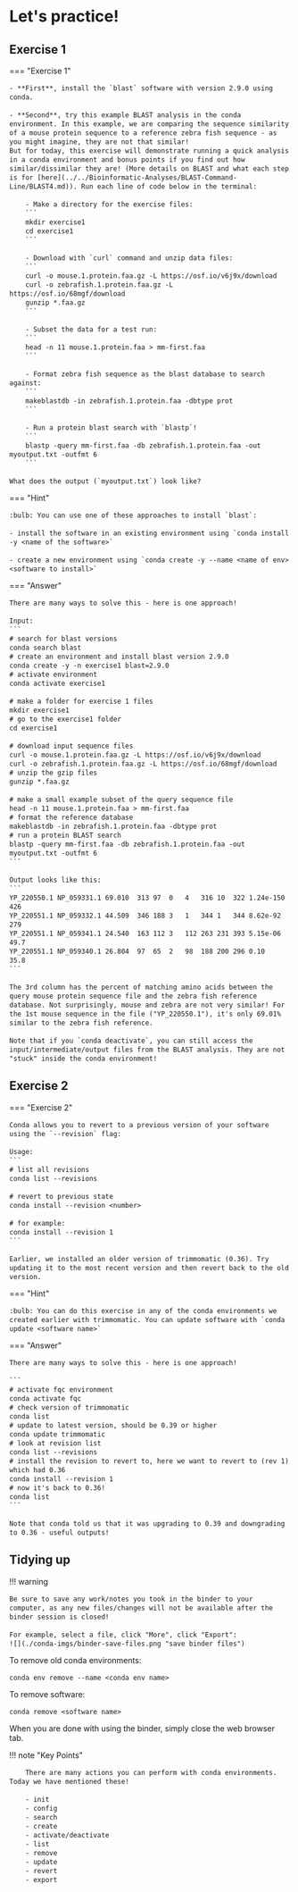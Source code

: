 # Let's practice!

## Exercise 1

=== "Exercise 1"

    - **First**, install the `blast` software with version 2.9.0 using conda.

    - **Second**, try this example BLAST analysis in the conda environment. In this example, we are comparing the sequence similarity of a mouse protein sequence to a reference zebra fish sequence - as you might imagine, they are not that similar!
    But for today, this exercise will demonstrate running a quick analysis in a conda environment and bonus points if you find out how similar/dissimilar they are! (More details on BLAST and what each step is for [here](../../Bioinformatic-Analyses/BLAST-Command-Line/BLAST4.md)). Run each line of code below in the terminal:

        - Make a directory for the exercise files:
        ```
        mkdir exercise1
        cd exercise1
        ```

        - Download with `curl` command and unzip data files:
        ```
        curl -o mouse.1.protein.faa.gz -L https://osf.io/v6j9x/download
        curl -o zebrafish.1.protein.faa.gz -L https://osf.io/68mgf/download
        gunzip *.faa.gz
        ```

        - Subset the data for a test run:
        ```
        head -n 11 mouse.1.protein.faa > mm-first.faa
        ```

        - Format zebra fish sequence as the blast database to search against:
        ```
        makeblastdb -in zebrafish.1.protein.faa -dbtype prot
        ```

        - Run a protein blast search with `blastp`!
        ```
        blastp -query mm-first.faa -db zebrafish.1.protein.faa -out myoutput.txt -outfmt 6
        ```

    What does the output (`myoutput.txt`) look like?

=== "Hint"

    :bulb: You can use one of these approaches to install `blast`:

    - install the software in an existing environment using `conda install -y <name of the software>`

    - create a new environment using `conda create -y --name <name of env> <software to install>`

=== "Answer"

    There are many ways to solve this - here is one approach!

    Input:
    ```
    # search for blast versions
    conda search blast
    # create an environment and install blast version 2.9.0
    conda create -y -n exercise1 blast=2.9.0
    # activate environment
    conda activate exercise1

    # make a folder for exercise 1 files
    mkdir exercise1
    # go to the exercise1 folder
    cd exercise1

    # download input sequence files
    curl -o mouse.1.protein.faa.gz -L https://osf.io/v6j9x/download
    curl -o zebrafish.1.protein.faa.gz -L https://osf.io/68mgf/download
    # unzip the gzip files
    gunzip *.faa.gz

    # make a small example subset of the query sequence file
    head -n 11 mouse.1.protein.faa > mm-first.faa
    # format the reference database
    makeblastdb -in zebrafish.1.protein.faa -dbtype prot
    # run a protein BLAST search
    blastp -query mm-first.faa -db zebrafish.1.protein.faa -out myoutput.txt -outfmt 6
    ```

    Output looks like this:
    ```
    YP_220550.1	NP_059331.1	69.010	313	97	0	4	316	10	322	1.24e-150	426
    YP_220551.1	NP_059332.1	44.509	346	188	3	1	344	1	344	8.62e-92	279
    YP_220551.1	NP_059341.1	24.540	163	112	3	112	263	231	393	5.15e-06	49.7
    YP_220551.1	NP_059340.1	26.804	97	65	2	98	188	200	296	0.10	35.8
    ```

    The 3rd column has the percent of matching amino acids between the query mouse protein sequence file and the zebra fish reference database. Not surprisingly, mouse and zebra are not very similar! For the 1st mouse sequence in the file ("YP_220550.1"), it's only 69.01% similar to the zebra fish reference.

    Note that if you `conda deactivate`, you can still access the input/intermediate/output files from the BLAST analysis. They are not "stuck" inside the conda environment!

## Exercise 2

=== "Exercise 2"

    Conda allows you to revert to a previous version of your software using the `--revision` flag:

    Usage:
    ```
    # list all revisions
    conda list --revisions

    # revert to previous state
    conda install --revision <number>

    # for example:
    conda install --revision 1
    ```

    Earlier, we installed an older version of trimmomatic (0.36). Try updating it to the most recent version and then revert back to the old version.

=== "Hint"

    :bulb: You can do this exercise in any of the conda environments we created earlier with trimmomatic. You can update software with `conda update <software name>`

=== "Answer"

    There are many ways to solve this - here is one approach!

    ```
    # activate fqc environment
    conda activate fqc
    # check version of trimmomatic
    conda list
    # update to latest version, should be 0.39 or higher
    conda update trimmomatic
    # look at revision list
    conda list --revisions
    # install the revision to revert to, here we want to revert to (rev 1) which had 0.36
    conda install --revision 1
    # now it's back to 0.36!
    conda list
    ```

    Note that conda told us that it was upgrading to 0.39 and downgrading to 0.36 - useful outputs!

## Tidying up

!!! warning

    Be sure to save any work/notes you took in the binder to your computer, as any new files/changes will not be available after the binder session is closed!

    For example, select a file, click "More", click "Export":
    ![](./conda-imgs/binder-save-files.png "save binder files")

To remove old conda environments:
```
conda env remove --name <conda env name>
```

To remove software:
```
conda remove <software name>
```

When you are done with using the binder, simply close the web browser tab.

!!! note "Key Points"

        There are many actions you can perform with conda environments. Today we have mentioned these!

        - init
        - config
        - search
        - create
        - activate/deactivate
        - list
        - remove
        - update
        - revert
        - export
